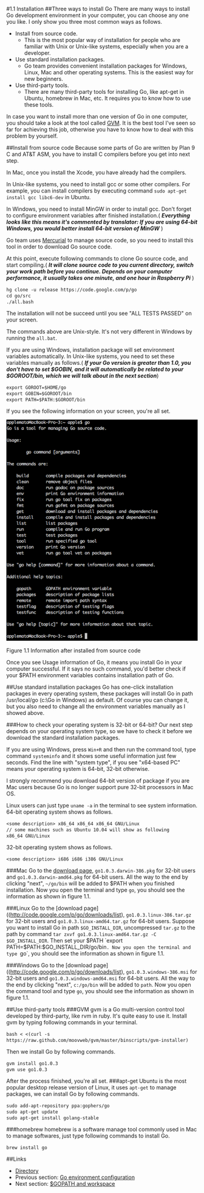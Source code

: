 #1.1 Installation
##Three ways to install Go
There are many ways to install Go development environment in your computer, you can choose any one you like. I only show you three most common ways as follows.

- Install from source code.
	- This is the most popular way of installation for people who are familiar with Unix or Unix-like systems, especially when you are a developer.
- Use standard installation packages.
	- Go team provides convenient installation packages for Windows, Linux, Mac and other operating systems. This is the easiest way for new beginners.
- Use third-party tools.
	- There are many third-party tools for installing Go, like apt-get in Ubuntu, homebrew in Mac, etc. It requires you to know how to use these tools.
	
In case you want to install more than one version of Go in one computer, you should take a look at the tool called [GVM](https://github.com/moovweb/gvm). It is the best tool I've seen so far for achieving this job, otherwise you have to know how to deal with this problem by yourself.

##Install from source code
Because some parts of Go are written by Plan 9 C and AT&T ASM, you have to install C compilers before you get into next step.

In Mac, once you install the Xcode, you have already had the compilers.

In Unix-like systems, you need to install gcc or some other compilers. For example, you can install compilers by executing command `sudo apt-get install gcc libc6-dev` in Ubuntu.

In Windows, you need to install MinGW in order to install gcc. Don't forget to configure environment variables after finished installation.( ***Everything looks like this means it's commented by translator: If you are using 64-bit Windows, you would better install 64-bit version of MinGW*** )

Go team uses [Mercurial](http://mercurial.selenic.com/downloads/) to manage source code, so you need to install this tool in order to download Go source code.

At this point, execute following commands to clone Go source code, and start compiling.( ***It will clone source code to you current directory, switch your work path before you continue. Depends on your computer performance, it usually takes one minute, and one hour in Raspberry Pi*** )

	hg clone -u release https://code.google.com/p/go
	cd go/src
	./all.bash 
	
The installation will not be succeed until you see "ALL TESTS PASSED" on your screen.

The commands above are Unix-style. It's not very different in Windows by running the `all.bat`.

If you are using Windows, installation package will set environment variables automatically. In Unix-like systems, you need to set these variables manually as follows.( ***If your Go version is greater than 1.0, you don't have to set $GOBIN, and it will automatically be related to your $GOROOT/bin, which we will talk about in the next section***)

    export GOROOT=$HOME/go
    export GOBIN=$GOROOT/bin
    export PATH=$PATH:$GOROOT/bin

If you see the following information on your screen, you're all set.

![](images/1.1.mac.png?raw=true)

Figure 1.1 Information after installed from source code

Once you see Usage information of Go, it means you install Go in your computer successful. If it says no such command, you'd better check if your $PATH environment variables contains installation path of Go.

##Use standard installation packages
Go has one-click installation packages in every operating system, these packages will install Go in path /usr/local/go (c:\Go in Windows) as default. Of course you can change it, but you also need to change all the environment variables manually as I showed above.

###How to check your operating system is 32-bit or 64-bit?
Our next step depends on your operating system type, so we have to check it before we download the standard installation packages.

If you are using Windows, press `Win+R` and then run the command tool, type command `systeminfo` and it shows some useful information just few seconds. Find the line with "system type", if you see "x64-based PC" means your operating system is 64-bit, 32-bit otherwise.

I strongly recommend you download 64-bit version of package if you are Mac users because Go is no longer support pure 32-bit processors in Mac OS.

Linux users can just type `uname -a` in the terminal to see system information.
64-bit operating system shows as follows.

    <some description> x86_64 x86_64 x86_64 GNU/Linux
    // some machines such as Ubuntu 10.04 will show as following
    x86_64 GNU/Linux

32-bit operating system shows as follows.

    <some description> i686 i686 i386 GNU/Linux

###Mac
Go to the [download page](http://code.google.com/p/go/downloads/list), `go1.0.3.darwin-386.pkg` for 32-bit users and `go1.0.3.darwin-amd64.pkg` for 64-bit users. All the way to the end by clicking "next", `~/go/bin` will be added to $PATH when you finished installation. Now you open the terminal and type `go`, you should see the information as shown in figure 1.1.

###Linux
Go to the [download page]((http://code.google.com/p/go/downloads/list), `go1.0.3.linux-386.tar.gz` for 32-bit users and `go1.0.3.linux-amd64.tar.gz` for 64-bit users. Suppose you want to install Go in path `$GO_INSTALL_DIR`, uncompressed `tar.gz` to the path by command `tar zxvf go1.0.3.linux-amd64.tar.gz -C $GO_INSTALL_DIR`. Then set your $PATH `export PATH=$PATH:$GO_INSTALL_DIR/go/bin`. Now you open the terminal and type `go`, you should see the information as shown in figure 1.1.

###Windows
Go to the [download page]((http://code.google.com/p/go/downloads/list), `go1.0.3.windows-386.msi` for 32-bit users and `go1.0.3.windows-amd64.msi` for 64-bit users. All the way to the end by clicking "next", `c:/go/bin` will be added to `path`. Now you open the command tool and type `go`, you should see the information as shown in figure 1.1.

##Use third-party tools
###GVM
gvm is a Go multi-version control tool developed by third-party, like rvm in ruby. It's quite easy to use it. Install gvm by typing following commands in your terminal.

    bash < <(curl -s https://raw.github.com/moovweb/gvm/master/binscripts/gvm-installer)

Then we install Go by following commands.

    gvm install go1.0.3
    gvm use go1.0.3

After the process finished, you're all set.
###apt-get
Ubuntu is the most popular desktop release version of Linux, it uses `apt-get` to manage packages, we can install Go by following commands.

    sudo add-apt-repository ppa:gophers/go
    sudo apt-get update
    sudo apt-get install golang-stable

###homebrew
homebrew is a software manage tool commonly used in Mac to manage softwares, just type following commands to install Go.

    brew install go

##Links
- [Directory](preface.md)
- Previous section: [Go environment configuration](01.0.md)
- Next section: [$GOPATH and workspace](01.2.md)